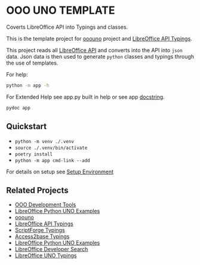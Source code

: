 # OOO UNO TEMPLATE

Coverts LibreOffice API into Typings and classes.

This is the template project for [ooouno](https://github.com/Amourspirit/python-ooouno) project and [LibreOffice API Typings](https://github.com/Amourspirit/python-types-unopy).

This project reads all [LibreOffice API](https://api.libreoffice.org/docs/idl/ref/namespacecom_1_1sun_1_1star.html) and converts into the API into `json` data.
Json data is then used to generate `python` classes and typings through the use of templates.

For help:

```bash
python -m app -h
```

For Extended Help see app.py built in help or see app [docstring](./app.py).

```bash
pydoc app
```

## Quickstart

* `python -m venv ./.venv`
* `source ./.venv/bin/activate`
* `poetry install`
* `python -m app cmd-link --add`

For details on setup see [Setup Environment](docs/setup_env.rst)

## Related Projects

* [OOO Development Tools](https://github.com/Amourspirit/python_ooo_dev_tools)
* [LibreOffice Python UNO Examples](https://github.com/Amourspirit/python-ooouno-ex)
* [ooouno](https://github.com/Amourspirit/python-ooouno)
* [LibreOffice API Typings](https://github.com/Amourspirit/python-types-unopy)
* [ScriptForge Typings](https://github.com/Amourspirit/python-types-scriptforge)
* [Access2base Typings](https://github.com/Amourspirit/python-types-access2base)
* [LibreOffice Python UNO Examples](https://github.com/Amourspirit/python-ooouno-ex)
* [LibreOffice Developer Search](https://github.com/Amourspirit/python_lo_dev_search)
* [LibreOffice UNO Typings](https://github.com/Amourspirit/python-types-uno-script)
